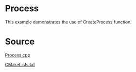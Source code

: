 # Process

This example demonstrates the use of CreateProcess function.

# Source

[Process.cpp](./Process.cpp)

[CMakeLists.txt](./CMakeLists.txt)
